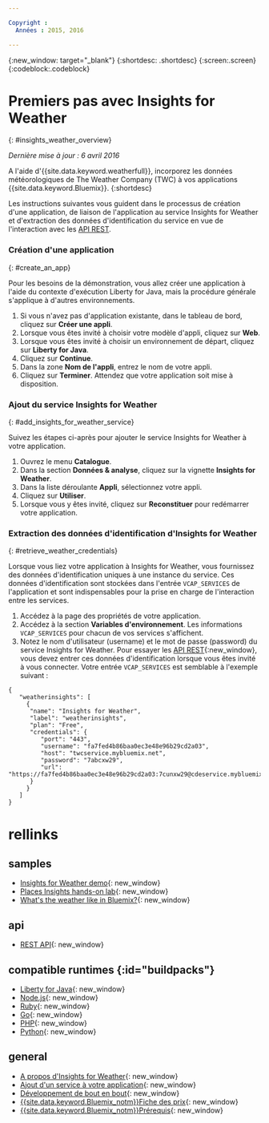 ```yaml
---

Copyright :
  Années : 2015, 2016

---
```


{:new_window: target="_blank"}
{:shortdesc: .shortdesc}
{:screen:.screen}
{:codeblock:.codeblock}

# Premiers pas avec Insights for Weather
{: #insights_weather_overview}

*Dernière mise à jour : 6 avril 2016*

A l'aide d'{{site.data.keyword.weatherfull}}, incorporez les données météorologiques de The Weather Company (TWC) à vos applications {{site.data.keyword.Bluemix}}.
{:shortdesc}

Les instructions suivantes vous guident dans le processus de création d'une application, de liaison de l'application au service Insights for Weather et d'extraction des données d'identification du service en vue de l'interaction avec les [API REST](https://twcservice.{APPDomain}/rest-api/).

### Création d'une application
{: #create_an_app}

Pour les besoins de la démonstration, vous allez créer une application à l'aide du contexte d'exécution
Liberty for Java, mais la procédure générale s'applique à d'autres environnements. 

1. Si vous n'avez pas d'application existante, dans le tableau de bord, cliquez sur **Créer une appli**.
2. Lorsque vous êtes invité à choisir votre modèle d'appli, cliquez sur **Web**.
3. Lorsque vous êtes invité à choisir un environnement de départ, cliquez sur **Liberty for Java**.
4. Cliquez sur **Continue**.
5. Dans la zone **Nom de l'appli**, entrez le nom de votre appli.
6. Cliquez sur **Terminer**. Attendez que votre application soit mise à disposition.

### Ajout du service Insights for Weather
{: #add_insights_for_weather_service}

Suivez les étapes ci-après pour ajouter le service Insights for Weather à votre application.
1. Ouvrez le menu **Catalogue**.
2. Dans la section **Données & analyse**, cliquez sur la vignette **Insights for Weather**. 
3. Dans la liste déroulante **Appli**, sélectionnez votre appli.
4. Cliquez sur **Utiliser**.
5. Lorsque vous y êtes invité, cliquez sur **Reconstituer** pour redémarrer votre application.

### Extraction des données d'identification d'Insights for Weather
{: #retrieve_weather_credentials}

Lorsque vous liez votre application à Insights for Weather, vous fournissez des données d'identification uniques à une instance du service. Ces données d'identification sont stockées dans l'entrée `VCAP_SERVICES` de l'application et sont indispensables pour la prise en charge de l'interaction entre les services. 

1. Accédez à la page des propriétés de votre application.
2. Accédez à la section **Variables d'environnement**. Les informations `VCAP_SERVICES` pour chacun de vos services s'affichent. 
3. Notez le nom d'utilisateur (username) et le mot de passe (password) du service Insights for Weather.
Pour essayer les [API REST](https://twcservice.{APPDomain}/rest-api/){:new_window}, vous devez entrer ces données d'identification lorsque vous êtes invité à vous connecter.
Votre entrée `VCAP_SERVICES` est semblable à l'exemple suivant :

```
{
   "weatherinsights": [
     {
      "name": "Insights for Weather",
      "label": "weatherinsights",
      "plan": "Free",
      "credentials": {
         "port": "443",
         "username": "fa7fed4b86baa0ec3e48e96b29cd2a03",
         "host": "twcservice.mybluemix.net",
         "password": "7abcxw29",
         "url": "https://fa7fed4b86baa0ec3e48e96b29cd2a03:7cunxw29@cdeservice.mybluemix.net"
      }
     }
   ]
}
```

# rellinks
## samples
* [Insights for Weather demo](http://insights-for-weather-demo.mybluemix.net/){: new_window}
* [Places Insights hands-on lab](https://github.com/IBM-Bluemix/places-insights-lab){: new_window}
* [What's the weather like in Bluemix?](https://developer.ibm.com/bluemix/2015/12/08/insights-weather-sample-overview){: new_window}

## api
* [REST API](https://twcservice.{APPDomain}/rest-api/){: new_window}

## compatible runtimes {:id="buildpacks"}
* [Liberty for Java](https://console.{DomainName}/docs/starters/liberty/index.html){: new_window}
* [Node.js](https://console.{DomainName}/docs/runtimes/nodejs/index.html){: new_window}
* [Ruby](https://console.{DomainName}/docs/runtimes/ruby/index.html){: new_window}
* [Go](https://console.{DomainName}/docs/runtimes/go/index.html){: new_window}
* [PHP](https://console.{DomainName}/docs/runtimes/php/index.html){: new_window}
* [Python](https://console.{DomainName}/docs/runtimes/python/index.html){: new_window}

## general
* [A propos d'Insights for Weather](https://console.{DomainName}/docs/services/Weather/weather_overview.html){: new_window}
* [Ajout d'un service à votre application](https://console.{DomainName}/docs/services/reqnsi.html#add_service){: new_window}
* [Développement de bout en bout](https://console.{DomainName}/docs/cfapps/ee.html){: new_window}
* [{{site.data.keyword.Bluemix_notm}}Fiche des prix](https://console.{DomainName}/pricing/){: new_window}
* [{{site.data.keyword.Bluemix_notm}}Prérequis](https://developer.ibm.com/bluemix/support/#prereqs){: new_window}
